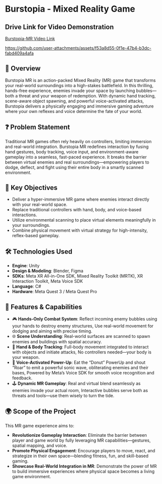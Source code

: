 # Burstopia - Mixed Reality Game

## Drive Link for Video Demonstration
<a target="_blank" href="https://drive.google.com/file/d/1agndCJ5xVjVHWy3UGTfh7VBCa8KICcuU/view?usp=drive_link">Burstopia-MR Video Link</a>

https://github.com/user-attachments/assets/f53a8d55-0f1e-47b4-b3dc-fabd409a4afa


## 🚀 Overview
Burstopia MR is an action-packed Mixed Reality (MR) game that transforms your real-world surroundings into a high-stakes battlefield. In this thrilling, hands-free experience, enemies invade your space by launching bubbles—both a threat and your weapon of redemption. With dynamic hand tracking, scene-aware object spawning, and powerful voice-activated attacks, Burstopia delivers a physically engaging and immersive gaming adventure where your own reflexes and voice determine the fate of your world.

## ❓ Problem Statement
Traditional MR games often rely heavily on controllers, limiting immersion and real-world integration. Burstopia MR redefines interaction by fusing hand gestures, body tracking, voice input, and environment-aware gameplay into a seamless, fast-paced experience. It breaks the barrier between virtual enemies and real surroundings—empowering players to dodge, deflect, and fight using their entire body in a smartly scanned environment.

## 🎯 Key Objectives
- Deliver a hyper-immersive MR game where enemies interact directly with your real-world space.
- Replace traditional controllers with hand, body, and voice-based interactions.
- Utilize environmental scanning to place virtual elements meaningfully in your surroundings.
- Combine physical movement with virtual strategy for high-intensity, reflex-based gameplay.

## 🛠 Technologies Used
- **Engine**: Unity
- **Design & Modeling**: Blender, Figma
- **SDKs**: Meta XR All-in-One SDK, Mixed Reality Toolkit (MRTK), XR Interaction Toolkit, Meta Voice SDK
- **Language**: C#
- **Hardware**: Meta Quest 3 / Meta Quest Pro

## 🧠 Features & Capabilities
- 🎮 **Hands-Only Combat System**: Reflect incoming enemy bubbles using your hands to destroy enemy structures, Use real-world movement for dodging and aiming with precise timing.
- 🌐 **Scene Understanding**: Real-world surfaces are scanned to spawn enemies and buildings with spatial accuracy.
- 🦾 **Hand & Body Tracking**: Full-body movement integrated to interact with objects and initiate attacks, No controllers needed—your body is your weapon.
- 🎤 **Voice-Activated Power-Up**: Eat the “Donut” PowerUp and shout “Roar” to emit a powerful sonic wave, obliterating enemies and their bases, Powered by Meta’s Voice SDK for smooth voice recognition and feedback.
- 🕹 **Dynamic MR Gameplay**: Real and virtual blend seamlessly as enemies invade your actual room, Interactive bubbles serve both as threats and tools—use them wisely to turn the tide.

## 🌍 Scope of the Project
This MR game experience aims to:

- **Revolutionize Gameplay Interaction**: Eliminate the barrier between player and game world by fully leveraging MR capabilities—gestures, spatial mapping, and voice.
- **Promote Physical Engagement**: Encourage players to move, react, and strategize in their own space—blending fitness, fun, and skill-based gaming.
- **Showcase Real-World Integration in MR**: Demonstrate the power of MR to build immersive experiences where physical space becomes a living game environment.
